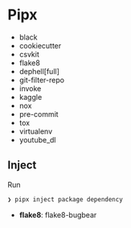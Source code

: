# Pipx

- black
- cookiecutter
- csvkit
- flake8
- dephell[full]
- git-filter-repo
- invoke
- kaggle
- nox
- pre-commit
- tox
- virtualenv
- youtube_dl

## Inject

Run

```sh
❯ pipx inject package dependency
```

- **flake8**: flake8-bugbear
